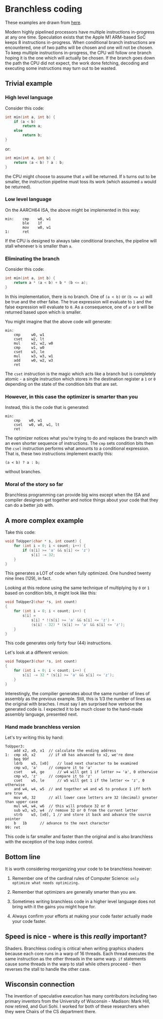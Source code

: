 # Branchless coding

These examples are drawn from [here](https://www.youtube.com/watch?v=bVJ-mWWL7cE).

Modern highly pipelined processors have multiple instructions in-progress at any one time. Speculation exists that the Apple M1 ARM-based SoC keeps 8 instructions in-progress. When conditional branch instructions are encountered, one of two paths will be chosen and one will not be chosen. To keep multiple instructions in-progress, the CPU will follow one branch hoping it is the one which will actually be chosen. If the branch goes down the path the CPU did not expect, the work done fetching, decoding and executing some instructions may turn out to be wasted.

## Trivial example

### High level language

Consider this code:

```c++
int min(int a, int b) {
    if (a < b)
        return a;
    else
        return b;
}
```

or:

```c++
int min(int a, int b) {
    return (a < b) ? a : b;
}
```

the CPU might choose to assume that `a` will be returned. If `b` turns out to be smaller, the instruction pipeline must toss its work (which assumed `a` would be returned).

### Low level language

On the AARCH64 ISA, the above might be implemented in this way:

```text
min:    cmp    w0, w1
        ble    1f
        mov    w0, w1
1:      ret
```

If the CPU is designed to always take conditional branches, the pipeline will stall whenever `b` is smaller than `a`.

### Eliminating the branch

Consider this code:

```c++
int min(int a, int b) {
    return a * (a < b) + b * (b <= a);
}
```

In this implementation, there is no branch. One of `(a < b)` or `(b <= a)` will be true and the other false. The true expression will evaluate to `1` and the false expression will evaluate to `0`. As a consequence, one of `a` or `b` will be returned based upon which is smaller.

You might imagine that the above code will generate:

```text
min: 
    cmp     w0, w1
    cset    w2, lt
    mul     w2, w2, w0
    cmp     w1, w0
    cset    w3, le
    mul     w3, w3, w1
    add     w0, w2, w3
    ret
```

The `cset` instruction is the magic which acts like a branch but is completely atomic - a single instruction which stores in the destination register a `1` or `0` depending on the state of the condition bits that are set.

### However, in this case the optimizer is smarter than you

Instead, this is the code that is generated:

```text
min:
    cmp    w0, w1
    csel   w0, w0, w1, lt
    ret
```

The optimizer notices what you're trying to do and replaces the branch with an even shorter sequence of instructions. The `cmp` sets condition bits then the `csel` instruction performs what amounts to a conditional expression. That is, these two instructions implement exactly this:

```text
(a < b) ? a : b;
```

without branches.

### Moral of the story so far

Branchless programming can provide big wins except when the ISA and compiler designers get together and notice things about your code that they can do a better job with.

## A more complex example

Take this code:

```c++
void ToUpper(char * s, int count) {
    for (int i = 0; i < count; i++) {
        if (s[i] >= 'a' && s[i] <= 'z')
            s[i] -= 32;
    }
}
```

This generates a LOT of code when fully optimized. One hundred twenty nine lines (129), in fact.

Looking at this redone using the same technique of multiplying by `0` or `1` based on condition bits, it might look like this:

```c++
void ToUpper2(char *s, int count)
{
    for (int i = 0; i < count; i++) {
        s[i] = 
            s[i] * !(s[i] >= 'a' && s[i] <= 'z') +
            (s[i] - 32) * (s[i] >= 'a' && s[i] <= 'z');
    }
}
```

This code generates only forty four (44) instructions.

Let's look at a different version:

```c++
void ToUpper3(char *s, int count)
{
    for (int i = 0; i < count; i++) {
        s[i] -= 32 * (s[i] >= 'a' && s[i] <= 'z');
    }
}
```

Interestingly, the compilier generates about the same number of lines of assembly as the previous example. Still, this is 1/3 the number of lines as the original with braches. I must say I am surprised how verbose the generated code is. I expected it to be much closer to the hand-made assembly language, presented next.

### Hand made branchless version

Let's try writing this by hand:

```text
ToUpper3:
	add	x2, x0, x1	// calculate the ending address
1:	cmp	x0, x2		// if x0 has advanced to x2, we're done
	beq	99f
	ldrb	w3, [x0]	// load next character to be examined
	cmp	w3, 'a'		// compare it to 'a'
	cset	w4, ge		// w4 will get 1 if letter >= 'a', 0 otherwise
	cmp	w3, 'z'		// compare it to 'z'
	cset	w5, le		// w5 will get 1 if the letter <= 'z', 0 otherwise
	and	w4, w4, w5	// and together w4 and w5 to produce 1 iff both are true
	mov	w6, 32		// all lower case letters are 32 (decimal) greater than upper case
	mul	w4, w4, w6	// this will produce 32 or 0
	sub	w3, w3, w4	// remove 32 or 0 from the current letter
	strb	w3, [x0], 1	// and store it back and advance the source pointer
	b 	1b 		// advance to the next character
99: ret
```

This code is far smaller and faster than the original and is also branchless with the exception of the loop index control.

## Bottom line

It is worth considering reorganizing your code to be branchless however:

1. Remember one of the cardinal rules of Computer Science: `only optimize what needs optimizing.`

2. Remember that optimizers are generally smarter than you are.

3. Sometimes writing branchless code in a higher level language does not bring with it the gains you might hope for.

4. Always confirm your efforts at making your code faster actually made your code faster.

## Speed is nice - where is this *really* important?

Shaders. Branchless coding is critical when writing graphics shaders because each core runs in a warp of 16 threads. Each thread executes the same instruction as the other threads in the same warp. `if` statements cause some threads in the warp to stall while others proceed - then reverses the stall to handle the other case.

## Wisconsin connection

The invention of speculative execution has many contributors including two primary inventors from the University of Wisconsin - Madison: Mark Hill, now retired, and Guri Sohi. I worked for both of these researchers when they were Chairs of the CS department there.
